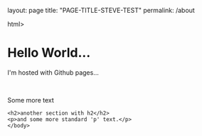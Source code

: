 layout: page
title: "PAGE-TITLE-STEVE-TEST"
permalink: /about

html>
    <body>
    <h1>Hello World...</h1>
    <p>I'm hosted with Github pages...</p>  
    <p>Some more text</p>
    
    <h2>another section with h2</h2>
    <p>and some more standard 'p' text.</p>
    </body>
</html>